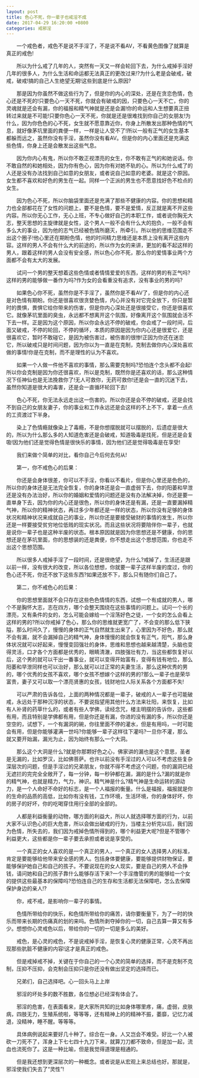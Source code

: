 ```yaml
---
layout: post
title: 色心不死，你一辈子也戒淫不成
date: 2017-04-29 16:20:00 +0800
categories: 戒邪淫
---
```


　　一个戒色者，戒色不是说不手淫了，不是说不看AV，不看黄色图像了就算是真正的戒色!
　　所以为什么戒了几年的人，突然有一天又一样会轮回下去，为什么戒掉手淫好几年的很多人，为什么生活和命运都无法真正的更改过来!?为什么老是会破戒，破戒，破戒!搞的自己人生绝望无期!这些到底是什么原因?
　　那是因为你虽然不做这些行为了，但是你的内心的深处，还是在贪恋色情，色心还是不死的!只要色心一天不死，你就会有破戒的因，只要色心一天不亡，你的灵魂就是还会有漏，你的福报和精气神就是还是会漏!你的命运和人生想要真正扭转过来就是不可能!只要你色心一天不死，你就是还是很难找到你自己的女朋友!为什么，因为你色色的心不死，女生就不愿意靠近你，你身上所散发出那种色情的气息，就好像茅坑里面的粪便一样，一样是让人受不了!所以一般有正气的女生基本都躲而远之，虽然你没有手淫，虽然你没有看AV。但是你的内心里面还是充满这些色情，你身上还是会散发出这些气息。
　　因为你内心有鬼，所以你不敢正视漂亮的女生，你不敢有正气的和她说话。你不敢自然的和她相处，因为你有色心，因为你有对她不轨的心。所以为什么戒了的人还是没有办法找到自己如意的女朋友，或者说自己如意的老婆。就是这个原因。女生都不喜欢和好色的男生在一起。同样一个正派的男生也不愿意找好色不检点的女生。
　　因为色心不死，所以你脑袋里面还是充满了那些不健康的内容。你的思想和精力也全部都花在了女性的问题上，要不是色情，要不是爱情，反正就是离不开这些内容。所以你无心工作，无心上班，不专心做好自己的本职工作，或者说你胸无大志，整天思想的主旋律就是女性，这个男人一般不会有什么大的抱负，一般不会有多么大的事业，因为他的志气已经被色情所磨灭，所牵引。所以他的思维范围走不出这个圈子!他心里还在期盼色情，他的时间精力思维还是本质上没有离开这些内容。这样的男人不会有什么大的前途的，所以作为女的来讲，更加的看不起这样的男人，跟着这样的男人会没有安全感，所以色心你不死，那么你的爱情事业两个方面都不会有太大的发展。
　　试问一个男的整天想着这些色情或者情情爱爱的东西，这样的男的有正气吗?这样的男的能够做一番作为吗?作为女的会看重没有追求，没有事业的男的吗?
　　如果色心你不死，虽然你是不手淫了，虽然你是不看AV了，但是你的内心还是对色情有期盼。你还是很喜欢很贪婪色情，内心并没有对它完全放下，你只是暂时的畏惧，畏惧它给你带来的伤害，但是你内心深处还是很接受它，你还是很喜欢它。就像茅坑里面的臭虫，永远都不想离开这个氛围，好像离开这个氛围就会活不下去一样。正是因为这个原因，所以你会永远不停的破戒，你会戒了一段时间，后面又破戒，不停的轮回，不停的循环，本质的原因是因为你内心还是很爱它，还是很喜欢它，暂时不敢碰它，是因为被伤害过，被伤害的很惨!正因为你还在迷恋它，所以破戒只是时间问题，因为你以为一直是在克制，克制去做你内心深处喜欢做的事情!你是在克制，而不是理性的认为不喜欢。
　　如果一个人做一件他不喜欢的事情，那么需要克制吗?恐怕连个念头都不会起!所以你会克制是因为你还很喜欢，所以是克制，既然你是还喜欢的话，那么这种情况下任神仙也是无法挽救你了!无人可救你，无药可救你!还是会一直的沉迷下去，虽然你知道是很大的毒害，还是会一直循环轮回下去!
　　色心不死，你无法永远走出这一伤害的。所以你还是会不停的破戒，还是会找不到自己的女朋友妻子，你的事业和工作永远还是会这样的不上不下，拿着一点点的工资渡过下半身。
　　染上了色情瘾就像染上了毒瘾，不是你想摆脱就可以摆脱的，后遗症是很大的，所以为什么那么多的人知道危害还是会破戒，知道吸毒是找死，但是还是会复吸!因为他们还是觉得色情是很快乐的事情，因为他们还是觉得吸毒是在享受!
　　我们来做个简单的对比，看你自己今后何去何从!
　　第一，你不戒色心的后果：
　　你还是会身体很差，你可以不手淫，你看以不看片，但是你心里还是色色的，所以你的身体还是无法完全恢复，你的身体还是会一直虚弱下去，你的阳萎和早泄还是没有办法治好，所以你的婚姻和爱情的问题还是没有办法解决掉，你还是要一直单身下去，因为你的内心还是很色，所以你的身体还是有漏，还是一直要漏掉精气神，所以你的精神状态，再过多少年都还是一样的状态，所以你没有足够的身体状况和精神状况来成就自己的事业，所以你还是要接受破财的事情的发生，所以你还是一样要接受贫穷地位低贱的现实状况。而且这些状况将要陪伴你一辈子，也就是说你一辈子也是这种半废的状态。根本原因就是因为你思想还是不健康，你的思想还是在茅坑里面，你的思想装的还是粪便，你不想走出这个思想范围，你也走不出这个思想范围。
　　所以很多人戒掉手淫了一段时间，还是很绝望，为什么?戒掉了，生活还是跟以前一样，没有很大的改变，所以各位想想，你就要一辈子这样半废的度过，你的色心还不死，你还不放下这些东西?如果还放不下，那么只有随你们自己了。
　　第二，你不戒色心的后果：
　　你的思想里面就不会只存在这些色色情情的东西，试想一个有成就的男人，哪个不是胸怀大志，志在四方，哪个会整天围绕在这些事情的问题上。试问一个长的漂亮，又有条件的女的，怎么可能会嫁给一个淫荡好色之徒，一个女的怎么会看上这样的男的?所以你戒掉了色心，那么你的思维就更宽广了，不会变的那么低下狭隘，那么时间久了，慢慢的身体的正气自然就生出来了，心里因为不好色，那么就不会有漏，就不会漏掉自己的精气神，身体慢慢的就会恢复有正气，阳气，那么身体状况就可以好起来，慢慢变回强壮的身体，思维和思想也越来越清楚，头脑也变得灵活，口才各个方面都是优秀的，眼睛清澈，四肢强壮有力，当这些都恢复好以后，这个男的就可以干出一番事业，就可以变得开始富有，变得有钱有地位，那么阳萎和早泄同样也可以治好，那么就可以过正常的夫妻生活，那么这种优秀的男的，哪个优秀的女孩不喜欢，哪个女孩不想嫁个这样的男的?那么一辈子也是荣华富贵，妻子又可以取一个漂亮贤惠的女孩，钱财地位人际关系各个方面都不失!
　　可以严肃的告诉各位，上面的两种情况都是一辈子，破戒的人一辈子也可能破戒，永远处于那种沉浮的状态，不要说指望用其他什么方法来壮阳，来恢复，比如有人补肾的药草什么的，或者有些人学佛，读经念咒，楼主明摆的告诉你，这些都有用，而且特别是学佛都有用，但是你还是有漏，你进的没有漏的多，所以你还是空空的，试想下，一个有漏洞的碗，你往里面不停的灌水，但是有用吗，一时可能会有用，但是你能够灌满一世吗?你能够一辈子这样往下灌吗?一旦你不灌，那么就又要开始漏，漏光为止，因为始终有那么一个大洞。
　　那么这个大洞是什么?就是你那颗好色之心，佛家讲的漏也是这个意思，圣者是无漏的，比如罗汉，比如佛菩萨。也许以前没有手淫过的人可以不考虑这些复杂深层次的问题，但是手淫过的兄弟朋友，你就不得不考虑这个问题，你的漏洞已经无遮拦的完完全全敞开了，每一分钟，每一秒钟都在漏，漏的是什么?漏的就是你的精气神，也就是精力，气力，神识。精气神是什么?精气神是生命运转的源动力，是一个人命好不命好的标志，是一个人福报的衡量。什么是福报，福报就是你的生命的品质的高低，比如你有没有钱，工作环境，生活环境，你的身体好坏，你的房子的好坏，你的吃喝穿住用行全部的全部的。
　　人都是利益衡量的动物，哪方面的利益大，所以人就选择哪方面的行为，以前大家不认识色心的巨大危害，所以会做出破戒的行为，当楼主分析完以后，我们因为色情，所失去的，我们因为戒掉色情所得到的，哪个利益更大呢?但是不管哪个利益更大，这些都是你一辈子要去承担或者说是享受的。
　　一个真正的女人喜欢的是一个真正的男人，一个真正的女人选择男人的标准，肯定是要能够给他带来安全感的男人。包括身体要健康，要能够提供财物保证，要能够保护她自己和自己的孩子。不要说现在的女人现实，要是自己的男人不会挣钱，请问她和自己的孩子靠什么能够存活下来?一个手淫撸管的男的能够给一个女的提供这些最基本的保障吗?恐怕连自己的生存和生活都无法保障吧，怎么去保障保护身边的亲人!?
　　你，戒不戒，是影响你一辈子的事情。
　　色情所带给你的快乐，和色情所带给你的痛苦，请你要衡量下，为了一时的快乐而带来长期的伤痛真的划的来吗。色情所剥夺掉你的一切，自己去算一算又有多少。想想你心灵戒色以后，带给你的一切的一切是多么的美好。
　　戒色，是心灵的戒色，不是说戒掉手淫，是恢复心灵的健康正常，心灵不再出现那些肮脏不健康的内容!这才是真正的戒色。
　　但是戒掉戒不掉，关键在于你自己的一个心灵的简单的选择，而不是克制不克制，压抑不压抑，会克制会压抑只是你还没有做出坚定的选择而已。
　　兄弟们，自己选择吧。心一回头马上上岸
　　邪淫的坏处多的数不胜数，各位想必已经深有体会了。
　　邪淫的危害，在表面看来，是大家所共知的比如身体哪里疼，痛，虚弱，皮肤病，四肢无力，生殖系统啦，等等等，还有精神上的的精神不振，萎靡，记忆力减退，没精神，睡不醒。等等等。
　　具体病例说起来要好几十种了。综合在一身。人又岂会不难受。好比一个人被砍一刀死不了，浑身上下七七四十九刀下来，就算刀刀都不致命，但是加一起，流血也流死你了。这是一种比喻，但是我觉得道理是相通的。
　　但是我还想到更深层次的一种概念。或者说是从宏观上来总结也好。那就是，邪淫使我们失去了“灵性”!